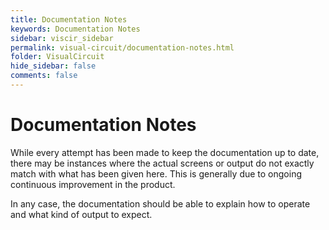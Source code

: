 ```yaml
---
title: Documentation Notes
keywords: Documentation Notes
sidebar: viscir_sidebar
permalink: visual-circuit/documentation-notes.html
folder: VisualCircuit
hide_sidebar: false
comments: false
---
```


# Documentation Notes



While every attempt has been made to keep the documentation up to date, there may be instances where the actual screens or output do not exactly match with what has been given here. This is generally due to ongoing continuous improvement in the product.

In any case, the documentation should be able to explain how to operate and what kind of output to expect.
